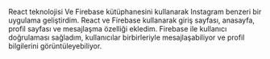 React teknolojisi  Ve Firebase kütüphanesini kullanarak Instagram benzeri bir uygulama geliştirdim. React ve Firebase kullanarak giriş sayfası, anasayfa, profil sayfası ve mesajlaşma özelliği ekledim. Firebase ile kullanıcı doğrulaması sağladım, kullanıcılar birbirleriyle mesajlaşabiliyor ve profil bilgilerini görüntüleyebiliyor.
